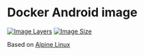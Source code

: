 # Docker Android image

[![Image Layers](https://shields.beevelop.com/docker/image/layers/dpet23/docker-android/alpine.svg)][hub]
[![Image Size](https://shields.beevelop.com/docker/image/image-size/dpet23/docker-android/alpine.svg)][hub]

Based on [Alpine Linux](https://alpinelinux.org)

[hub]: https://hub.docker.com/r/dpet23/docker-android
